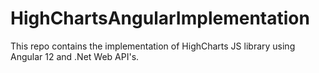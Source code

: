 # HighChartsAngularImplementation
This repo contains the implementation of HighCharts JS library using Angular 12 and .Net Web API's.

